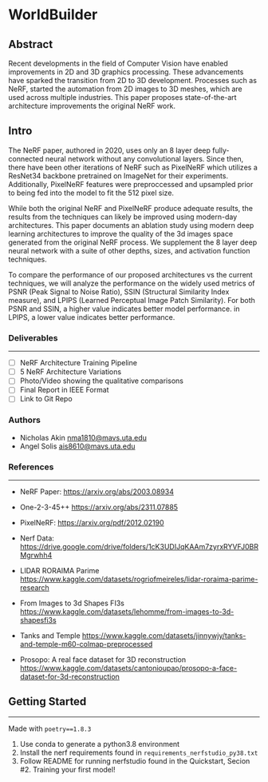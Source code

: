 # WorldBuilder

## Abstract
Recent developments in the field of Computer Vision have enabled improvements in 2D and 3D graphics processing.
These advancements have sparked the transition from 2D to 3D development. Processes such as NeRF, started the automation from 2D images to 3D meshes, which are used across multiple industries. This paper proposes state-of-the-art architecture improvements the original NeRF work.

## Intro
The NeRF paper, authored in 2020, uses only 
an 8 layer deep fully-connected neural network without any convolutional layers. 
Since then, there have been other iterations of NeRF such as PixelNeRF which utilizes a ResNet34 backbone pretrained on ImageNet for their experiments. Additionally, PixelNeRF features were preproccessed and upsampled prior to being fed into the model to fit the 512 pixel size.

While both the original NeRF and PixelNeRF produce adequate results, the results from the techniques can likely be improved using modern-day architectures.
This paper documents an ablation study using modern deep learning architectures to improve the quality of the 3d images space generated from the original NeRF process.
We supplement the 8 layer deep neural network with a suite of other depths, sizes, and activation function techniques.

To compare the performance of our proposed architectures vs the current techniques, we will analyze the performance on the widely used metrics of PSNR (Peak Signal to Noise Ratio), SSIN (Structural Similarity Index measure), and LPIPS (Learned Perceptual Image Patch Similarity). For both PSNR and SSIN, a higher value indicates better model performance. in LPIPS, a lower value indicates better performance.

### Deliverables
___

- [ ] NeRF Architecture Training Pipeline
- [ ] 5 NeRF Architecture Variations
- [ ] Photo/Video showing the qualitative comparisons
- [ ] Final Report in IEEE Format
- [ ] Link to Git Repo

### Authors
- Nicholas Akin <nma1810@mavs.uta.edu>
- Angel Solis <ais8610@mavs.uta.edu>


### References
___

- NeRF Paper:
https://arxiv.org/abs/2003.08934

- One-2-3-45++
https://arxiv.org/abs/2311.07885

- PixelNeRF:
https://arxiv.org/pdf/2012.02190


- Nerf Data:
https://drive.google.com/drive/folders/1cK3UDIJqKAAm7zyrxRYVFJ0BRMgrwhh4


- LIDAR RORAIMA Parime
https://www.kaggle.com/datasets/rogriofmeireles/lidar-roraima-parime-research

 - From Images to 3d Shapes FI3s
https://www.kaggle.com/datasets/lehomme/from-images-to-3d-shapesfi3s

 - Tanks and Temple
https://www.kaggle.com/datasets/jinnywjy/tanks-and-temple-m60-colmap-preprocessed

 - Prosopo: A real face dataset for 3D reconstruction
https://www.kaggle.com/datasets/cantonioupao/prosopo-a-face-dataset-for-3d-reconstruction

## Getting Started
---
Made with `poetry==1.8.3`


1. Use conda to generate a python3.8 environment
2. Install the nerf requirements found in `requirements_nerfstudio_py38.txt`
3. Follow README for running nerfstudio found in the Quickstart, Secion #2. Training your first model!

